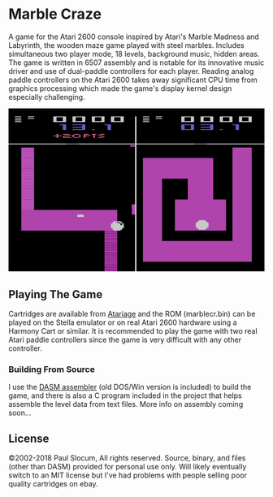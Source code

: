 # Marble Craze

A game for the Atari 2600 console inspired by Atari's Marble Madness and Labyrinth, the wooden maze game played with steel marbles. Includes simultaneous two player mode, 18 levels, background music, hidden areas.  The game is written in 6507 assembly and is notable for its innovative music driver and use of dual-paddle controllers for each player. Reading analog paddle controllers on the Atari 2600 takes away significant CPU time from graphics processing which made the game's display kernel design especially challenging.

![Mable Craze screenshot](images/mcScreenshot2.png)


## Playing The Game

Cartridges are available from [Atariage](https://atariage.com/software_page.php?SoftwareID=3699) and the ROM (marblecr.bin) can be played on the Stella emulator or on real Atari 2600 hardware using a Harmony Cart or similar.  It is recommended to play the game with two real Atari paddle controllers since the game is very difficult with any other controller.


### Building From Source

I use the [DASM assembler](http://dasm-dillon.sourceforge.net/) (old DOS/Win version is included) to build the game, and there is also a C program included in the project that helps assemble the level data from text files.  More info on assembly coming soon...


## License

©2002-2018 Paul Slocum, All rights reserved.  Source, binary, and files (other than DASM) provided for personal use only.  Will likely eventually switch to an MIT license but I've had problems with people selling poor quality cartridges on ebay.

